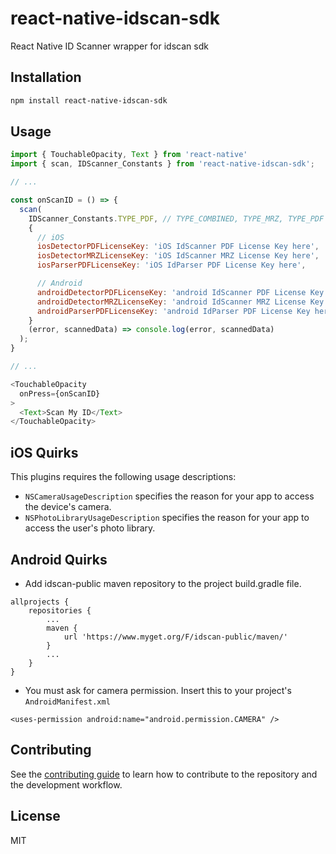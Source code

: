 # react-native-idscan-sdk

React Native ID Scanner wrapper for idscan sdk

## Installation

```sh
npm install react-native-idscan-sdk
```

## Usage

```js
import { TouchableOpacity, Text } from 'react-native'
import { scan, IDScanner_Constants } from 'react-native-idscan-sdk';

// ...

const onScanID = () => {
  scan(
    IDScanner_Constants.TYPE_PDF, // TYPE_COMBINED, TYPE_MRZ, TYPE_PDF
    {
      // iOS
      iosDetectorPDFLicenseKey: 'iOS IdScanner PDF License Key here',
      iosDetectorMRZLicenseKey: 'iOS IdScanner MRZ License Key here',
      iosParserPDFLicenseKey: 'iOS IdParser PDF License Key here',

      // Android
      androidDetectorPDFLicenseKey: 'android IdScanner PDF License Key here',
      androidDetectorMRZLicenseKey: 'android IdScanner MRZ License Key here',
      androidParserPDFLicenseKey: 'android IdParser PDF License Key here',
    }
    (error, scannedData) => console.log(error, scannedData)
  );
}

// ...

<TouchableOpacity
  onPress={onScanID}
>
  <Text>Scan My ID</Text>
</TouchableOpacity>

```

## iOS Quirks

This plugins requires the following usage descriptions:

- `NSCameraUsageDescription` specifies the reason for your app to access the device's camera.
- `NSPhotoLibraryUsageDescription` specifies the reason for your app to access the user's photo library.

## Android Quirks

- Add idscan-public maven repository to the project build.gradle file.

```
allprojects {
    repositories {
        ...
        maven {
            url 'https://www.myget.org/F/idscan-public/maven/'
        }
        ...
    }
}
```

- You must ask for camera permission. Insert this to your project's `AndroidManifest.xml`

```
<uses-permission android:name="android.permission.CAMERA" />
```

## Contributing

See the [contributing guide](CONTRIBUTING.md) to learn how to contribute to the repository and the development workflow.

## License

MIT
